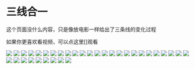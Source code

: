 # 三线合一

这个页面没什么内容，只是像放电影一样给出了三条线的变化过程

如果你更喜欢看视频，可以点这里[]观看

![](../resources/the-movie/0.png)
![](../resources/the-movie/1.png)
![](../resources/the-movie/2.png)
![](../resources/the-movie/3.png)
![](../resources/the-movie/4.png)
![](../resources/the-movie/5.png)
![](../resources/the-movie/6.png)
![](../resources/the-movie/7.png)
![](../resources/the-movie/8.png)
![](../resources/the-movie/9.png)
![](../resources/the-movie/10.png)
![](../resources/the-movie/11.png)
![](../resources/the-movie/12.png)
![](../resources/the-movie/13.png)
![](../resources/the-movie/14.png)
![](../resources/the-movie/15.png)
![](../resources/the-movie/16.png)
![](../resources/the-movie/17.png)
![](../resources/the-movie/18.png)
![](../resources/the-movie/19.png)
![](../resources/the-movie/20.png)
![](../resources/the-movie/21.png)
![](../resources/the-movie/22.png)
![](../resources/the-movie/23.png)
![](../resources/the-movie/24.png)
![](../resources/the-movie/25.png)
![](../resources/the-movie/26.png)
![](../resources/the-movie/27.png)
![](../resources/the-movie/28.png)
![](../resources/the-movie/29.png)
![](../resources/the-movie/30.png)
![](../resources/the-movie/31.png)
![](../resources/the-movie/32.png)
![](../resources/the-movie/33.png)